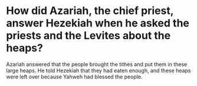# How did Azariah, the chief priest, answer Hezekiah when he asked the priests and the Levites about the heaps?

Azariah answered that the people brought the tithes and put them in these large heaps. He told Hezekiah that they had eaten enough, and these heaps were left over because Yahweh had blessed the people.
